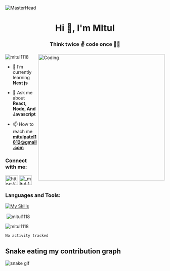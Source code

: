 ![MasterHead](https://miro.medium.com/max/1400/0*FGD6BUzzZs1VJLuY.gif)

<h1 align="center">Hi 👋, I'm MItul</h1>
<h3 align="center">Think twice ✌️ code once 👨‍💻</h3>
<img align="right" alt="Coding" width="400" src="https://camo.githubusercontent.com/cae12fddd9d6982901d82580bdf321d81fb299141098ca1c2d4891870827bf17/68747470733a2f2f6d69726f2e6d656469756d2e636f6d2f6d61782f313336302f302a37513379765349765f7430696f4a2d5a2e676966" />
<p align="left"> <img src="https://komarev.com/ghpvc/?username=mitul1118&label=Profile%20views&color=0e75b6&style=flat" alt="mitul1118" /> </p>

- 🌱 I’m currently learning **Nest js**

- 💬 Ask me about **React, Node, And Javascript**

- 📫 How to reach me **mitulpatel1812@gmail.com**

<h3 align="left">Connect with me:</h3>
<p align="left">
<a href="https://www.linkedin.com/in/mitulmarfatiya/?trk=public_profile_browsemap&originalSubdomain=in" target="blank"><img align="center" src="https://raw.githubusercontent.com/rahuldkjain/github-profile-readme-generator/master/src/images/icons/Social/linked-in-alt.svg" alt="https://www.linkedin.com/in/mitulmarfatiya/?trk=public_profile_browsemap&originalSubdomain=in" height="30" width="40" /></a>
<a href="https://instagram.com/_mitul_1812" target="blank"><img align="center" src="https://raw.githubusercontent.com/rahuldkjain/github-profile-readme-generator/master/src/images/icons/Social/instagram.svg" alt="_mitul_1812" height="30" width="40" /></a>
</p>

<h3 align="left">Languages and Tools:</h3>

[![My Skills](https://skillicons.dev/icons?i=js,ts,html,css,react,nextjs,gatsby,redux,nodejs,express,nestjs,mongodb,mysql,postgres,graphql,materialui,tailwind,bootstrap,figma,heroku,vercel,netlify&perline=&theme=dark)](https://skillicons.dev)

<p>&nbsp;<img align="center" src="https://github-readme-stats.vercel.app/api?username=mitul1118&show_icons=true&locale=en" alt="mitul1118" /></p>

<p><img align="center" src="https://github-readme-streak-stats.herokuapp.com/?user=mitul1118&" alt="mitul1118" /></p>

<!--START_SECTION:waka-->

```txt
No activity tracked
```

<!--END_SECTION:waka-->

## Snake eating my contribution graph

![snake gif](https://github.com/mitul1118/mitul1118/blob/output/github-contribution-grid-snake.gif)
